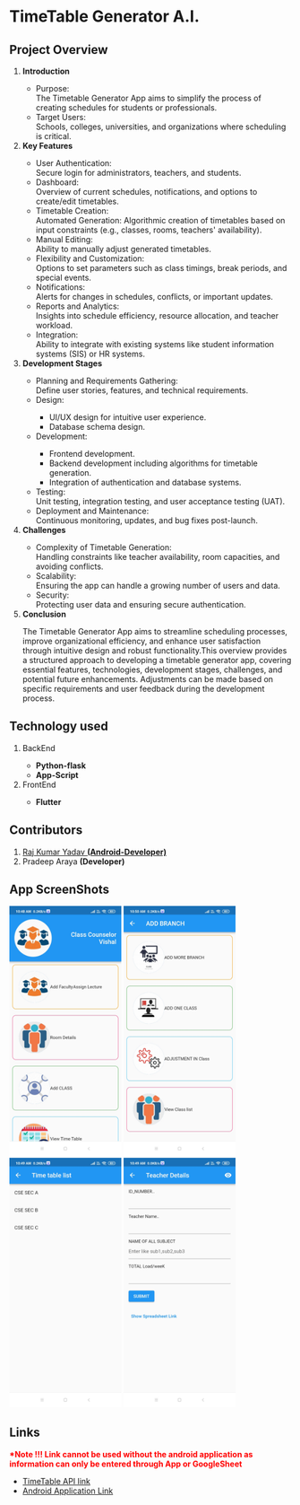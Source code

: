 # TimeTable Generator A.I.

<h2>Project Overview</h2>
<ol>
<li><b>Introduction</b></li>
<ul><li>Purpose:</li> 
  The Timetable Generator App aims to simplify the process of creating schedules for students or professionals.
<li>Target Users:</li> Schools, colleges, universities, and organizations where scheduling is critical.
</ul>
<li><b>Key Features</b></li>
  <ul>
<li>User Authentication:</li>
Secure login for administrators, teachers, and students.
<li>Dashboard:</li>
Overview of current schedules, notifications, and options to create/edit timetables.
<li>Timetable Creation:</li>
</li>Automated Generation:</li>
Algorithmic creation of timetables based on input constraints (e.g., classes, rooms, teachers' availability).
<li>Manual Editing:</li>
Ability to manually adjust generated timetables.
<li>Flexibility and Customization:</li>
Options to set parameters such as class timings, break periods, and special events.
<li>Notifications:</li>
Alerts for changes in schedules, conflicts, or important updates.
<li>Reports and Analytics:</li>
Insights into schedule efficiency, resource allocation, and teacher workload.
<li>Integration:</li>
Ability to integrate with existing systems like student information systems (SIS) or HR systems.
  </ul>
<li><b>Development Stages</b></li>
  <ul>
    <li>Planning and Requirements Gathering:</li>
    Define user stories, features, and technical requirements.
    <li>Design:</li>
    <ul>
      <li>UI/UX design for intuitive user experience.</li>
      <li>Database schema design.</li>
    </ul>
    <li>Development:</li>
    <ul>
      <li>Frontend development.</li>
      <li>Backend development including algorithms for timetable generation.</li>
      <li>Integration of authentication and database systems.</li>
    </ul>
    <li>Testing:</li>
    Unit testing, integration testing, and user acceptance testing (UAT).
    <li>Deployment and Maintenance:</li>
    Continuous monitoring, updates, and bug fixes post-launch.
  </ul>
    <li><b>Challenges</b></li>
  <ul>
    <li>Complexity of Timetable Generation:</li>
    Handling constraints like teacher availability, room capacities, and avoiding conflicts.
    <li>Scalability:</li>
    Ensuring the app can handle a growing number of users and data.
    <li>Security:</li>
    Protecting user data and ensuring secure authentication.
  </ul>
<li><b>Conclusion</b></li>
<p>The Timetable Generator App aims to streamline scheduling processes, improve organizational efficiency, and enhance user satisfaction through intuitive design and robust functionality.This overview provides a structured approach to developing a timetable generator app, covering essential features, technologies, development stages, challenges, and potential future enhancements. Adjustments can be made based on specific requirements and user feedback during the development process.</p>
</ol>

<h2>Technology used</h2>
<ol>
  <li>BackEnd</li>
  <ul>
    <b>
    <li>Python-flask</li>
    <li>App-Script</li>
    </b>
  </ul>
  <li>FrontEnd</li>
  <ul>
    <b>
    <li>Flutter</li>
    </b>
  </ul>
</ol>
<h2>Contributors</h2>
    <ol>
      <li><a href="https://github.com/coderx-raj">Raj Kumar Yadav <b>(Android-Developer)</b></a></li>
      <li>Pradeep Araya <b>(Developer)</b></li>
    </ol>    
<h2>App ScreenShots</h2>
<p>
<img width=200px src="Images/Img1.jpg">
<img width=200px src="Images/Img2.jpg">
<img width=200px src="Images/Img3.jpg">
<img width=200px src="Images/Img4.jpg">
</p>

<h2>Links</h2>
<b><span style="color:red;">*Note !!! Link cannot be used without the android application as information can only be entered through App or GoogleSheet</span></b>
<br>
<p align="center">
  <ul>
    <li>
      <a href="">
        TimeTable API link 
      </a>
    </li>
    <li>
      <a href="">
        Android Application Link
      </a>
    </li>
  </ul>
</p>
